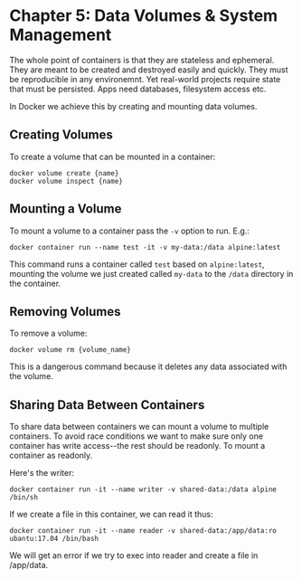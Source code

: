 # Chapter 5: Data Volumes & System Management
The whole point of containers is that they are stateless and ephemeral. They are meant to be created and destroyed
easily and quickly. They must be reproducible in any environemnt. Yet real-world projects require state that must be
persisted. Apps need databases, filesystem access etc.

In Docker we achieve this by creating and mounting data volumes.

## Creating Volumes

To create a volume that can be mounted in a container:

```
docker volume create {name}
docker volume inspect {name}
```

## Mounting a Volume

To mount a volume to a container pass the `-v` option to run. E.g.:

```
docker container run --name test -it -v my-data:/data alpine:latest
```

This command runs a container called `test` based on `alpine:latest`, mounting the volume we just
created called `my-data` to the `/data` directory in the container.

## Removing Volumes
To remove a volume:

```
docker volume rm {volume_name}
```

This is a dangerous command because it deletes any data associated with the volume.

## Sharing Data Between Containers
To share data between containers we can mount a volume to multiple containers. To avoid race conditions
we want to make sure only one container has write access--the rest should be readonly. To mount a container as readonly.

Here's the writer:

```
docker container run -it --name writer -v shared-data:/data alpine /bin/sh
```

If we create a file in this container, we can read it thus:

```
docker container run -it --name reader -v shared-data:/app/data:ro ubantu:17.04 /bin/bash
```

We will get an error if we try to exec into reader and create a file in /app/data.
